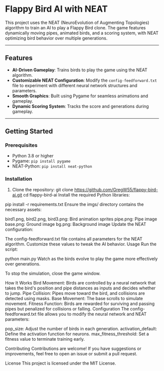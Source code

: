 # Flappy Bird AI with NEAT

This project uses the NEAT (NeuroEvolution of Augmenting Topologies) algorithm to train an AI to play a Flappy Bird clone. The game features dynamically moving pipes, animated birds, and a scoring system, with NEAT optimizing bird behavior over multiple generations.

---

## Features
- **AI-Driven Gameplay**: Trains birds to play the game using the NEAT algorithm.
- **Customizable NEAT Configuration**: Modify the `config-feedforward.txt` file to experiment with different neural network structures and parameters.
- **Smooth Graphics**: Built using Pygame for seamless animations and gameplay.
- **Dynamic Scoring System**: Tracks the score and generations during gameplay.

---

## Getting Started

### Prerequisites
- Python 3.8 or higher
- Pygame: `pip install pygame`
- NEAT-Python: `pip install neat-python`

### Installation
1. Clone the repository:
   git clone https://github.com/GregW55/flappy-bird-ai.git
   cd flappy-bird-ai
Install the required Python libraries:

pip install -r requirements.txt
Ensure the imgs/ directory contains the necessary assets:

bird1.png, bird2.png, bird3.png: Bird animation sprites
pipe.png: Pipe image
base.png: Ground image
bg.png: Background image
Update the NEAT configuration:

The config-feedforward.txt file contains all parameters for the NEAT algorithm. Customize these values to tweak the AI behavior.
Usage
Run the script:

python main.py
Watch as the birds evolve to play the game more effectively over generations.

To stop the simulation, close the game window.

How It Works
Bird Movement: Birds are controlled by a neural network that takes the bird's position and pipe distances as inputs and decides whether to jump.
Pipe Collision: Pipes move toward the bird, and collisions are detected using masks.
Base Movement: The base scrolls to simulate movement.
Fitness Function: Birds are rewarded for surviving and passing pipes but penalized for collisions or falling.
Configuration
The config-feedforward.txt file allows you to modify the neural network and NEAT parameters:

pop_size: Adjust the number of birds in each generation.
activation_default: Define the activation function for neurons.
max_fitness_threshold: Set a fitness value to terminate training early.

Contributing
Contributions are welcome! If you have suggestions or improvements, feel free to open an issue or submit a pull request.

License
This project is licensed under the MIT License.
